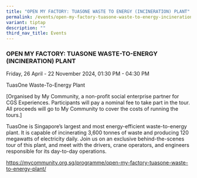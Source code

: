 ```yaml
---
title: "OPEN MY FACTORY: TUASONE WASTE TO ENERGY (INCINERATION) PLANT"
permalink: /events/open-my-factory-tuasone-waste-to-energy-incineration-plant/
variant: tiptap
description: ""
third_nav_title: Events
---
```

<h3>OPEN MY FACTORY: TUASONE WASTE-TO-ENERGY (INCINERATION) PLANT</h3>
<p>Friday, 26 April - 22 November 2024, 01:30 PM - 04:30 PM</p>
<p>TuasOne Waste-To-Energy Plant</p>
<p>[Organised by My Community, a non-profit social enterprise partner for
CGS Experiences. Participants will pay a nominal fee to take part in the
tour. All proceeds will go to My Community to cover the costs of running
the tours.]&nbsp;</p>
<p>TuasOne is Singapore’s largest and most energy-efficient waste-to-energy
plant. It is capable of incinerating 3,600 tonnes of waste and producing
120 megawatts of electricity daily. Join us on an exclusive behind-the-scenes
tour of this plant, and meet with the drivers, crane operators, and engineers
responsible for its day-to-day operations.</p>
<p><a href="https://mycommunity.org.sg/programme/open-my-factory-tuasone-waste-to-energy-plant/" rel="noopener noreferrer nofollow" target="_blank">https://mycommunity.org.sg/programme/open-my-factory-tuasone-waste-to-energy-plant/</a>&nbsp;</p>